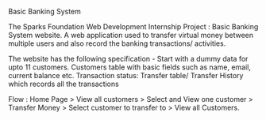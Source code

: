 Basic Banking System

The Sparks Foundation Web Development Internship Project : Basic Banking System website. A web application used to transfer virtual money between multiple users and also record the banking transactions/ activities.

The website has the following specification - Start with a dummy data for upto 11 customers. Customers table with basic fields such as name, email, current balance etc. Transaction status: Transfer table/ Transfer History which records all the transactions

Flow : Home Page > View all customers > Select and View one customer > Transfer Money > Select customer to transfer to > View all Customers.

